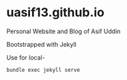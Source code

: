 # uasif13.github.io
Personal Website and Blog of Asif Uddin

Bootstrapped with Jekyll

Use for local-

``
bundle exec jekyll serve
``